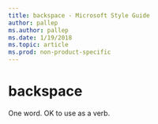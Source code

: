 ```yaml
---
title: backspace - Microsoft Style Guide
author: pallep
ms.author: pallep
ms.date: 1/19/2018
ms.topic: article
ms.prod: non-product-specific
---
```


# backspace

One word. OK to use as a verb.
